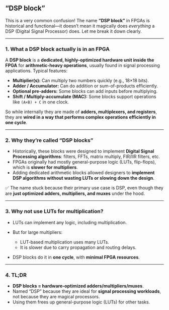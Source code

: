  ## **“DSP block”** 

This is a very common confusion! The name **“DSP block”** in FPGAs is historical and functional—it doesn’t mean it magically does *everything* a DSP (Digital Signal Processor) does. Let me break it down clearly.

---

### 1. What a DSP block actually is in an FPGA

A **DSP block** is a **dedicated, highly-optimized hardware unit inside the FPGA** for **arithmetic-heavy operations**, usually found in signal processing applications. Typical features:

* **Multiplier(s):** Can multiply two numbers quickly (e.g., 18×18 bits).
* **Adder / Accumulator:** Can do addition or sum-of-products efficiently.
* **Optional pre-adders:** Some blocks can add inputs before multiplying.
* **Shift / Multiply-accumulate (MAC):** Some blocks support operations like `(A×B) + C` in one clock.

So while internally they are made of **adders, multiplexers, and registers**, they are **wired in a way that performs complex operations efficiently in one cycle**.

---

### 2. Why they’re called “DSP blocks”

* Historically, these blocks were designed to implement **Digital Signal Processing algorithms**: filters, FFTs, matrix multiply, FIR/IIR filters, etc.
* FPGAs originally had mostly general-purpose logic (LUTs, flip-flops), which is **slower for multipliers**.
* Adding dedicated arithmetic blocks allowed designers to **implement DSP algorithms without wasting LUTs or slowing down the design**.

✅ The name stuck because their primary use case is DSP, even though they are **just optimized adders, multipliers, and muxes** under the hood.

---

### 3. Why not use LUTs for multiplication?

* LUTs can implement any logic, including multiplication.
* But for large multipliers:

  * LUT-based multiplication uses many LUTs.
  * It is slower due to carry propagation and routing delays.
* DSP blocks do it in **one cycle**, with **minimal FPGA resources**.

---

### 4. TL;DR

* **DSP blocks = hardware-optimized adders/multipliers/muxes**.
* Named “DSP” because they are ideal for **signal processing workloads**, not because they are magical processors.
* Using them frees up general-purpose logic (LUTs) for other tasks.

